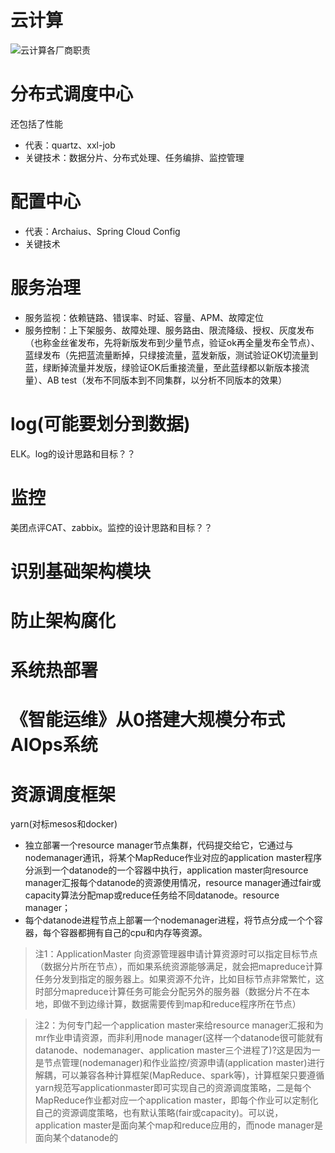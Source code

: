 # 云计算
![云计算各厂商职责](https://github.com/star2478/server-tech-tree/blob/master/img/cloud-duty.png)

# 分布式调度中心
还包括了性能
* 代表：quartz、xxl-job
* 关键技术：数据分片、分布式处理、任务编排、监控管理

# 配置中心
* 代表：Archaius、Spring Cloud Config
* 关键技术

# 服务治理
  * 服务监视：依赖链路、错误率、时延、容量、APM、故障定位
  * 服务控制：上下架服务、故障处理、服务路由、限流降级、授权、灰度发布（也称金丝雀发布，先将新版发布到少量节点，验证ok再全量发布全节点）、蓝绿发布（先把蓝流量断掉，只绿接流量，蓝发新版，测试验证OK切流量到蓝，绿断掉流量并发版，绿验证OK后重接流量，至此蓝绿都以新版本接流量）、AB test（发布不同版本到不同集群，以分析不同版本的效果）

# log(可能要划分到数据)
ELK。log的设计思路和目标？？

# 监控
美团点评CAT、zabbix。监控的设计思路和目标？？

# 识别基础架构模块
# 防止架构腐化
# 系统热部署
# 《智能运维》从0搭建大规模分布式AIOps系统

# 资源调度框架
yarn(对标mesos和docker)
* 独立部署一个resource manager节点集群，代码提交给它，它通过与nodemanager通讯，将某个MapReduce作业对应的application master程序分派到一个datanode的一个容器中执行，application master向resource manager汇报每个datanode的资源使用情况，resource manager通过fair或capacity算法分配map或reduce任务给不同datanode。resource manager；
* 每个datanode进程节点上部署一个nodemanager进程，将节点分成一个个容器，每个容器都拥有自己的cpu和内存等资源。

> 注1：ApplicationMaster 向资源管理器申请计算资源时可以指定目标节点（数据分片所在节点），而如果系统资源能够满足，就会把mapreduce计算任务分发到指定的服务器上。如果资源不允许，比如目标节点非常繁忙，这时部分mapreduce计算任务可能会分配另外的服务器（数据分片不在本地，即做不到边缘计算，数据需要传到map和reduce程序所在节点）

> 注2：为何专门起一个application master来给resource manager汇报和为mr作业申请资源，而非利用node manager(这样一个datanode很可能就有datanode、nodemanager、application master三个进程了)?这是因为一是节点管理(nodemanager)和作业监控/资源申请(application master)进行解耦，可以兼容各种计算框架(MapReduce、spark等)，计算框架只要遵循yarn规范写applicationmaster即可实现自己的资源调度策略，二是每个MapReduce作业都对应一个application master，即每个作业可以定制化自己的资源调度策略，也有默认策略(fair或capacity)。可以说，application master是面向某个map和reduce应用的，而node manager是面向某个datanode的

